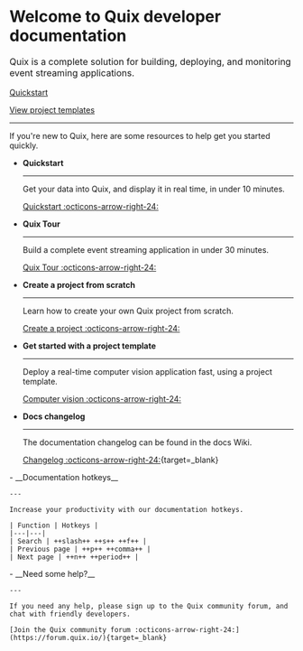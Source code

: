 # Welcome to Quix developer documentation

<p style="font-size: 1rem;">Quix is a complete solution for building, deploying, and monitoring event streaming applications.</p>

<div>
<a class="md-button md-button--primary" href="./quickstart.html" style="margin-right:.5rem;">Quickstart</a>

<a class="md-button md-button" href="https://quix.io/templates" target="_blank" style="margin-right:.5rem;">View project templates</a>
<br/>
</div>

<hr/>

If you're new to Quix, here are some resources to help get you started quickly.

<div class="grid cards" markdown>

- __Quickstart__

    ---

    Get your data into Quix, and display it in real time, in under 10 minutes.

    [Quickstart :octicons-arrow-right-24:](./quickstart.md)

- __Quix Tour__

    ---

    Build a complete event streaming application in under 30 minutes.

    [Quix Tour :octicons-arrow-right-24:](./quixtour/overview.md)

- __Create a project from scratch__

    ---
    
    Learn how to create your own Quix project from scratch.

    [Create a project :octicons-arrow-right-24:](../create/overview.md)

- __Get started with a project template__

    ---
    
    Deploy a real-time computer vision application fast, using a project template.

    [Computer vision :octicons-arrow-right-24:](../tutorials/computer-vision/overview.md)

</div>

<div class="grid cards" markdown>

- __Docs changelog__

    ---

    The documentation changelog can be found in the docs Wiki.

    [Changelog :octicons-arrow-right-24:](https://github.com/quixio/quix-docs/wiki/Docs-Releases){target=_blank}

</div>

<div class="grid cards" markdown>
- __Documentation hotkeys__

    ---

    Increase your productivity with our documentation hotkeys.

    | Function | Hotkeys |
    |---|---|
    | Search | ++slash++ ++s++ ++f++ |
    | Previous page | ++p++ ++comma++ |
    | Next page | ++n++ ++period++ |
</div>

<div class="grid cards" markdown>
- __Need some help?__

    ---

    If you need any help, please sign up to the Quix community forum, and chat with friendly developers.

    [Join the Quix community forum :octicons-arrow-right-24:](https://forum.quix.io/){target=_blank}
</div>


